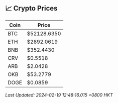 ## 📈 Crypto Prices

| Coin | Price |
| ---- | ----- |
| BTC | $52128.6350 |
| ETH | $2892.0619 |
| BNB | $352.4430 |
| CRV | $0.5518 |
| ARB | $2.0428 |
| OKB | $53.2779 |
| DOGE | $0.0859 |

_Last Updated: 2024-02-19 12:48:16.015 +0800 HKT_